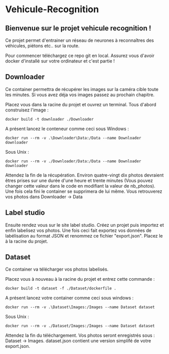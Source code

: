 # Vehicule-Recognition

## Bienvenue sur le projet vehicule recognition !

Ce projet permet d'entrainer un réseau de neurones à reconnaîtres des véhicules, piétons etc.. sur la route.

Pour commencer téléchargez ce repo git en local. Assurez vous d'avoir docker d'installé sur votre ordinateur et c'est partie !

## Downloader

Ce container permettra de récupérer les images sur la caméra cible toute les minutes. Si vous avez déja vos images passez au prochain chapitre.

Placez vous dans la racine du projet et ouvrez un terminal.
Tous d'abord construisez l'image :

```
docker build -t downloader ./Downloader
```

A présent lancez le conteneur comme ceci sous Windows :

```
docker run --rm -v .\Downloader\Data:/Data --name Downloader downloader
```

Sous Unix :

```
docker run --rm -v ./Downloader/Data:/Data --name Downloader downloader
```

Attendez la fin de la récupération.
Environ quatre-vingt dix photos devraient êtres prises sur une durée d'une heure et trente minutes (Vous pouvez changer cette valeur dans le code en modifiant la valeur de nb_photos). Une fois cela fini le container se supprimera de lui même. Vous retrouverez vos photos dans Downloader -> Data

## Label studio

Ensuite rendez vous sur le site label studio. Créez un projet puis importez et enfin labelisez vos photos. Une fois ceci fait exportez vos données de labélisation au format JSON et renommez ce fichier "export.json". Placez le à la racine du projet.

## Dataset

Ce container va télécharger vos photos labelisés.

Placez vous à nouveau à la racine du projet et entrez cette commande :

```
docker build -t dataset -f ./Dataset/dockerfile .
```

A présent lancez votre container comme ceci sous windows :

```
docker run --rm -v .\Dataset\Images:/Images --name Dataset dataset
```

Sous Unix :

```
docker run --rm -v ./Dataset/Images:/Images --name Dataset dataset
```

Attendez la fin du téléchargement.
Vos photos seront enregistrés sous : Dataset -> Images.
dataset.json contient une version simplifé de votre export.json.